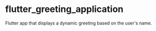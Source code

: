 # flutter_greeting_application
Flutter app that displays a dynamic greeting based on the user's name.
